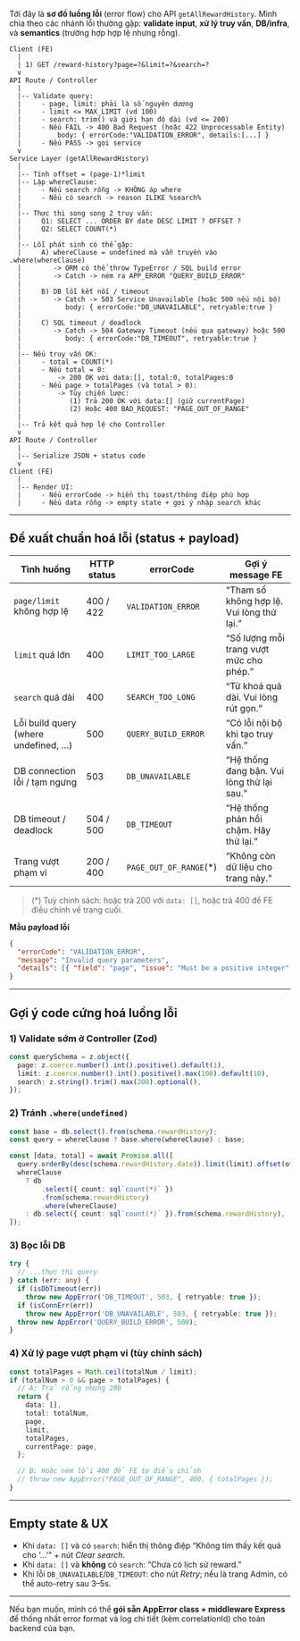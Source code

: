 Tới đây là **sơ đồ luồng lỗi** (error flow) cho API `getAllRewardHistory`. Mình chia theo các nhánh lỗi thường gặp: **validate input**, **xử lý truy vấn**, **DB/infra**, và **semantics** (trường hợp hợp lệ nhưng rỗng).

```
Client (FE)
  |
  | 1) GET /reward-history?page=?&limit=?&search=?
  v
API Route / Controller
  |
  |-- Validate query:
  |     - page, limit: phải là số nguyên dương
  |     - limit <= MAX_LIMIT (vd 100)
  |     - search: trim() và giới hạn độ dài (vd <= 200)
  |     - Nếu FAIL -> 400 Bad Request (hoặc 422 Unprocessable Entity)
  |         body: { errorCode:"VALIDATION_ERROR", details:[...] }
  |     - Nếu PASS -> gọi service
  v
Service Layer (getAllRewardHistory)
  |
  |-- Tính offset = (page-1)*limit
  |-- Lập whereClause:
  |     - Nếu search rỗng -> KHÔNG áp where
  |     - Nếu có search -> reason ILIKE %search%
  |
  |-- Thực thi song song 2 truy vấn:
  |     Q1: SELECT ... ORDER BY date DESC LIMIT ? OFFSET ?
  |     Q2: SELECT COUNT(*)
  |
  |-- Lỗi phát sinh có thể gặp:
  |     A) whereClause = undefined mà vẫn truyền vào .where(whereClause)
  |        -> ORM có thể throw TypeError / SQL build error
  |        -> Catch -> ném ra APP_ERROR "QUERY_BUILD_ERROR"
  |
  |     B) DB lỗi kết nối / timeout
  |        -> Catch -> 503 Service Unavailable (hoặc 500 nếu nội bộ)
  |           body: { errorCode:"DB_UNAVAILABLE", retryable:true }
  |
  |     C) SQL timeout / deadlock
  |        -> Catch -> 504 Gateway Timeout (nếu qua gateway) hoặc 500
  |           body: { errorCode:"DB_TIMEOUT", retryable:true }
  |
  |-- Nếu truy vấn OK:
  |     - total = COUNT(*)
  |     - Nếu total = 0:
  |         -> 200 OK với data:[], total:0, totalPages:0
  |     - Nếu page > totalPages (và total > 0):
  |         -> Tùy chiến lược:
  |            (1) Trả 200 OK với data:[] (giữ currentPage)
  |            (2) Hoặc 400 BAD_REQUEST: "PAGE_OUT_OF_RANGE"
  |
  |-- Trả kết quả hợp lệ cho Controller
  v
API Route / Controller
  |
  |-- Serialize JSON + status code
  v
Client (FE)
  |
  |-- Render UI:
  |     - Nếu errorCode -> hiển thị toast/thông điệp phù hợp
  |     - Nếu data rỗng -> empty state + gợi ý nhập search khác
```

---

## Đề xuất chuẩn hoá lỗi (status + payload)

| Tình huống                           | HTTP status | errorCode               | Gợi ý message FE                           |
| ------------------------------------ | ----------- | ----------------------- | ------------------------------------------ |
| `page/limit` không hợp lệ            | 400 / 422   | `VALIDATION_ERROR`      | “Tham số không hợp lệ. Vui lòng thử lại.”  |
| `limit` quá lớn                      | 400         | `LIMIT_TOO_LARGE`       | “Số lượng mỗi trang vượt mức cho phép.”    |
| `search` quá dài                     | 400         | `SEARCH_TOO_LONG`       | “Từ khoá quá dài. Vui lòng rút gọn.”       |
| Lỗi build query (where undefined, …) | 500         | `QUERY_BUILD_ERROR`     | “Có lỗi nội bộ khi tạo truy vấn.”          |
| DB connection lỗi / tạm ngưng        | 503         | `DB_UNAVAILABLE`        | “Hệ thống đang bận. Vui lòng thử lại sau.” |
| DB timeout / deadlock                | 504 / 500   | `DB_TIMEOUT`            | “Hệ thống phản hồi chậm. Hãy thử lại.”     |
| Trang vượt phạm vi                   | 200 / 400   | `PAGE_OUT_OF_RANGE`(\*) | “Không còn dữ liệu cho trang này.”         |

> (\*) Tuỳ chính sách: hoặc trả 200 với `data: []`, hoặc trả 400 để FE điều chỉnh về trang cuối.

**Mẫu payload lỗi**

```json
{
  "errorCode": "VALIDATION_ERROR",
  "message": "Invalid query parameters",
  "details": [{ "field": "page", "issue": "Must be a positive integer" }]
}
```

---

## Gợi ý code cứng hoá luồng lỗi

### 1) Validate sớm ở Controller (Zod)

```ts
const querySchema = z.object({
  page: z.coerce.number().int().positive().default(1),
  limit: z.coerce.number().int().positive().max(100).default(10),
  search: z.string().trim().max(200).optional(),
});
```

### 2) Tránh `.where(undefined)`

```ts
const base = db.select().from(schema.rewardHistory);
const query = whereClause ? base.where(whereClause) : base;

const [data, total] = await Promise.all([
  query.orderBy(desc(schema.rewardHistory.date)).limit(limit).offset(offset),
  whereClause
    ? db
        .select({ count: sql`count(*)` })
        .from(schema.rewardHistory)
        .where(whereClause)
    : db.select({ count: sql`count(*)` }).from(schema.rewardHistory),
]);
```

### 3) Bọc lỗi DB

```ts
try {
  // ...thực thi query
} catch (err: any) {
  if (isDbTimeout(err))
    throw new AppError('DB_TIMEOUT', 503, { retryable: true });
  if (isConnErr(err))
    throw new AppError('DB_UNAVAILABLE', 503, { retryable: true });
  throw new AppError('QUERY_BUILD_ERROR', 500);
}
```

### 4) Xử lý page vượt phạm vi (tùy chính sách)

```ts
const totalPages = Math.ceil(totalNum / limit);
if (totalNum > 0 && page > totalPages) {
  // A: Trả rỗng nhưng 200
  return {
    data: [],
    total: totalNum,
    page,
    limit,
    totalPages,
    currentPage: page,
  };

  // B: Hoặc ném lỗi 400 để FE tự điều chỉnh
  // throw new AppError("PAGE_OUT_OF_RANGE", 400, { totalPages });
}
```

---

## Empty state & UX

- Khi `data: []` và có `search`: hiển thị thông điệp “Không tìm thấy kết quả cho ‘…’” + nút _Clear search_.
- Khi `data: []` và **không** có `search`: “Chưa có lịch sử reward.”
- Khi lỗi `DB_UNAVAILABLE`/`DB_TIMEOUT`: cho nút _Retry_; nếu là trang Admin, có thể auto-retry sau 3–5s.

---

Nếu bạn muốn, mình có thể **gói sẵn AppError class + middleware Express** để thống nhất error format và log chi tiết (kèm correlationId) cho toàn backend của bạn.
